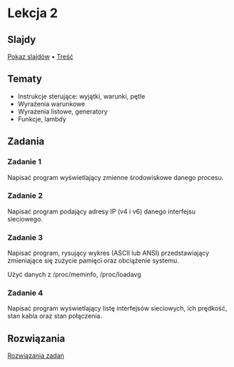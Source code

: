# Lekcja 2

## Slajdy

[Pokaz slajdów](Slajdy.html) • [Treść](Slajdy.md)

## Tematy

- Instrukcje sterujące: wyjątki, warunki, pętle
- Wyrażenia warunkowe
- Wyrażenia listowe, generatory
- Funkcje, lambdy

## Zadania

### Zadanie 1

Napisać program wyświetlający zmienne środowiskowe danego procesu.

### Zadanie 2

Napisać program podający adresy IP (v4 i v6) danego interfejsu sieciowego.

### Zadanie 3

Napisać program, rysujący wykres (ASCII lub ANSI) przedstawiający
zmieniające się zużycie pamięci oraz obciążenie systemu.

Użyć danych z /proc/meminfo, /proc/loadavg

### Zadanie 4

Napisać program wyświetlający listę interfejsów sieciowych, ich prędkość, stan kabla oraz stan połączenia.



## Rozwiązania

[Rozwiązania zadań](Rozwiazania.md)